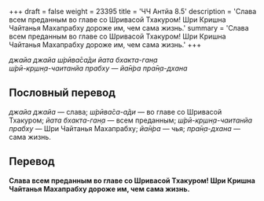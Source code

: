 +++
draft = false
weight = 23395
title = 'ЧЧ Антйа 8.5'
description = 'Слава всем преданным во главе со Шривасой Тхакуром! Шри Кришна Чайтанья Махапрабху дороже им, чем сама жизнь.'
summary = 'Слава всем преданным во главе со Шривасой Тхакуром! Шри Кришна Чайтанья Махапрабху дороже им, чем сама жизнь.'
+++

_джайа джайа ш́рӣва̄са̄ди йата бхакта-ган̣а  
ш́рӣ-кр̣шн̣а-чаитанйа прабху — йа̄н̇ра пра̄н̣а-дхана_

## Пословный перевод

_джайа_ _джайа_ — слава; _ш́рӣва̄са_\-_а̄ди_ — во главе со Шривасой Тхакуром; _йата_ _бхакта_\-_ган̣а_ — всем преданным; _ш́рӣ_\-_кр̣шн̣а_\-_чаитанйа_ _прабху_ — Шри Чайтанья Махапрабху; _йа̄н̇ра_ — чья; _пра̄н̣а_\-_дхана_ — сама жизнь.

## Перевод

**Слава всем преданным во главе со Шривасой Тхакуром! Шри Кришна Чайтанья Махапрабху дороже им, чем сама жизнь.**
